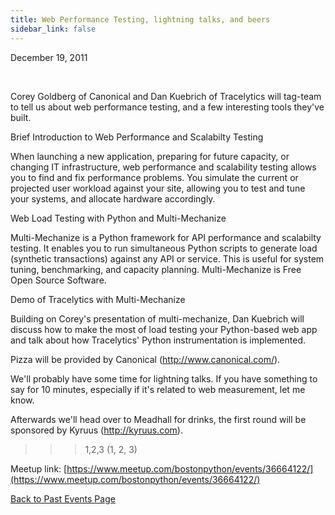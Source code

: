 ```yaml
---
title: Web Performance Testing, lightning talks, and beers
sidebar_link: false
---
```


December 19, 2011


   

Corey Goldberg of Canonical and Dan Kuebrich of Tracelytics will tag-team to tell us about web performance testing, and a few interesting tools they've built.

Brief Introduction to Web Performance and Scalabilty Testing

When launching a new application, preparing for future capacity, or changing IT infrastructure, web performance and scalability testing allows you to find and fix performance problems. You simulate the current or projected user workload against your site, allowing you to test and tune your systems, and allocate hardware accordingly.

Web Load Testing with Python and Multi-Mechanize

Multi-Mechanize is a Python framework for API performance and scalabilty testing. It enables you to run simultaneous Python scripts to generate load (synthetic transactions) against any API or service. This is useful for system tuning, benchmarking, and capacity planning. Multi-Mechanize is Free Open Source Software.

Demo of Tracelytics with Multi-Mechanize

Building on Corey's presentation of multi-mechanize, Dan Kuebrich will discuss how to make the most of load testing your Python-based web app and talk about how Tracelytics' Python instrumentation is implemented.

Pizza will be provided by Canonical (http://www.canonical.com/).

We'll probably have some time for lightning talks. If you have something to say for 10 minutes, especially if it's related to web measurement, let me know.

Afterwards we'll head over to Meadhall for drinks, the first round will be sponsored by Kyruus (http://kyruus.com).

>>> 1,2,3
(1, 2, 3)


Meetup link: [https://www.meetup.com/bostonpython/events/36664122/](https://www.meetup.com/bostonpython/events/36664122/)

[Back to Past Events Page](index.md)